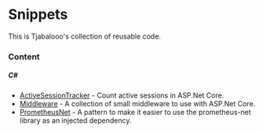 # Snippets

This is Tjabalooo's collection of reusable code.

### Content

##### C#
- [ActiveSessionTracker](C%23/ActiveSessionTracker) - Count active sessions in ASP.Net Core.
- [Middleware](C%23/Middleware) - A collection of small middleware to use with ASP.Net Core.
- [PrometheusNet](C%23/PrometheusNet) - A pattern to make it easier to use the prometheus-net library as an injected dependency.
